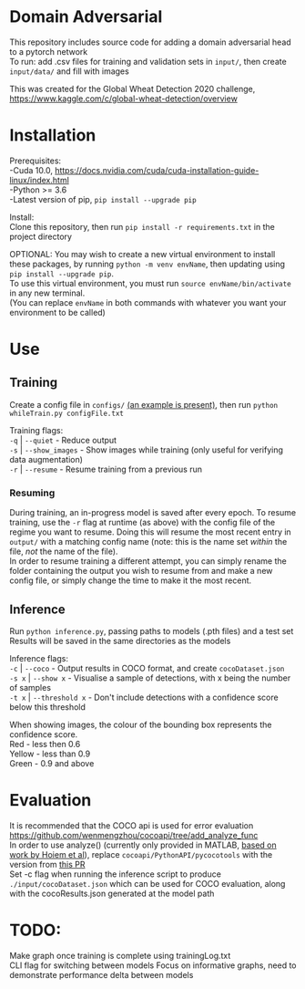 # Domain Adversarial

This repository includes source code for adding a domain adversarial head to a pytorch network  
To run: add .csv files for training and validation sets in `input/`, then create `input/data/` and fill with images

This was created for the Global Wheat Detection 2020 challenge, https://www.kaggle.com/c/global-wheat-detection/overview

# Installation
Prerequisites:  
-Cuda 10.0, https://docs.nvidia.com/cuda/cuda-installation-guide-linux/index.html  
-Python >= 3.6  
-Latest version of pip, `pip install --upgrade pip`

Install:  
Clone this repository, then run `pip install -r requirements.txt` in the project directory

OPTIONAL: You may wish to create a new virtual environment to install these packages, by running `python -m venv envName`, then updating using `pip install --upgrade pip`.  
To use this virtual environment, you must run `source envName/bin/activate` in any new terminal.  
(You can replace `envName` in both commands with whatever you want your environment to be called)

# Use
## Training
Create a config file in `configs/` [(an example is present)](./configs/config.txt), then run `python whileTrain.py configFile.txt`  

Training flags:  
`-q` | `--quiet`       - Reduce output  
`-s` | `--show_images` - Show images while training (only useful for verifying data augmentation)  
`-r` | `--resume`      - Resume training from a previous run

### Resuming
During training, an in-progress model is saved after every epoch. To resume training, use the `-r` flag at runtime (as above) with the config file of the regime you want to resume. Doing this will resume the most recent entry in `output/` with a matching config name (note: this is the name set *within* the file, *not* the name of the file).  
In order to resume training a different attempt, you can simply rename the folder containing the output you wish to resume from and make a new config file, or simply change the time to make it the most recent.

## Inference
Run `python inference.py`, passing paths to models (.pth files) and a test set  
Results will be saved in the same directories as the models

Inference flags:  
`-c`   | `--coco`        - Output results in COCO format, and create `cocoDataset.json`  
`-s x` | `--show x`      - Visualise a sample of detections, with x being the number of samples  
`-t x` | `--threshold x` - Don't include detections with a confidence score below this threshold

When showing images, the colour of the bounding box represents the confidence score.  
Red - less then 0.6  
Yellow - less than 0.9  
Green - 0.9 and above

# Evaluation
It is recommended that the COCO api is used for error evaluation https://github.com/wenmengzhou/cocoapi/tree/add_analyze_func  
In order to use analyze() (currently only provided in MATLAB, [based on work by Hoiem et al](http://dhoiem.cs.illinois.edu/projects/detectionAnalysis/)), replace `cocoapi/PythonAPI/pycocotools` with the version from [this PR](https://github.com/wenmengzhou/cocoapi/tree/add_analyze_func)  
Set -c flag when running the inference script to produce `./input/cocoDataset.json` which can be used for COCO evaluation, along with the cocoResults.json generated at the model path

# TODO:
Make graph once training is complete using trainingLog.txt  
CLI flag for switching between models
Focus on informative graphs, need to demonstrate performance delta between models
